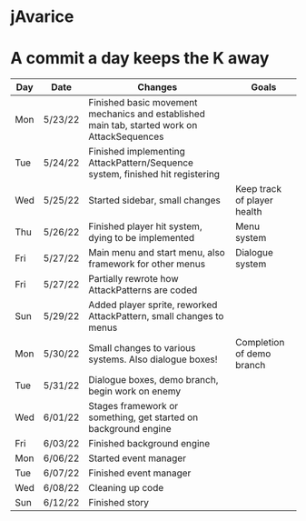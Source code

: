 # jAvarice

# A commit a day keeps the K away
Day | Date | Changes | Goals
--- | --- | --- | ---
Mon | 5/23/22 | Finished basic movement mechanics and established main tab, started work on AttackSequences |
Tue | 5/24/22 | Finished implementing AttackPattern/Sequence system, finished hit registering |
Wed | 5/25/22 | Started sidebar, small changes | Keep track of player health
Thu | 5/26/22 | Finished player hit system, dying to be implemented | Menu system
Fri | 5/27/22 | Main menu and start menu, also framework for other menus | Dialogue system
Fri | 5/27/22 | Partially rewrote how AttackPatterns are coded |
Sun | 5/29/22 | Added player sprite, reworked AttackPattern, small changes to menus |
Mon | 5/30/22 | Small changes to various systems. Also dialogue boxes! | Completion of demo branch
Tue | 5/31/22 | Dialogue boxes, demo branch, begin work on enemy |
Wed | 6/01/22 | Stages framework or something, get started on background engine |
Fri | 6/03/22 | Finished background engine |
Mon | 6/06/22 | Started event manager |
Tue | 6/07/22 | Finished event manager |
Wed | 6/08/22 | Cleaning up code |
Sun | 6/12/22 | Finished story |

